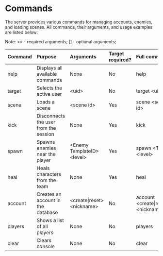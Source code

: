 # Commands
The server provides various commands for managing accounts, enemies, and loading scenes. All commands, their arguments, and usage examples are listed below:

Note: <> - required arguments; [] - optional arguments;

|Command        |Purpose                              |Arguments                   |Target required? |Full command                        |Example usage           |
|:--------------|:------------------------------------|:---------------------------|:----------------|:-----------------------------------|:-----------------------|
|help           |Displays all available commands      |None                        |No               |help                                |help                    |
|target         |Selects the active user              |\<uid>                      |No               |target \<uid>                       |target 740623067        |
|scene          |Loads a scene                        |\<scene id>                 |Yes              |scene \<scene id>                   |scene 209               |
|kick           |Disconnects the user from the session|None                        |Yes              |kick                                |kick                    |
|spawn          |Spawns enemies near the player       |\<Enemy TemplateID> \<level>|Yes              |spawn \<TID> \<level>               |spawn eny_0007_mimicw 20|
|heal           |Heals characters from the team       |None                        |Yes              |heal                                |heal                    |
|account        |Creates an account in the database   |\<create\|reset> \<nickname>|No               |account \<create\|reset> \<nickname>|account create test     |
|players        |Shows a list of all players          |None                        |No               |players                             |players                 |
|clear          |Clears console                       |None                        |No               |clear                               |clear                   |